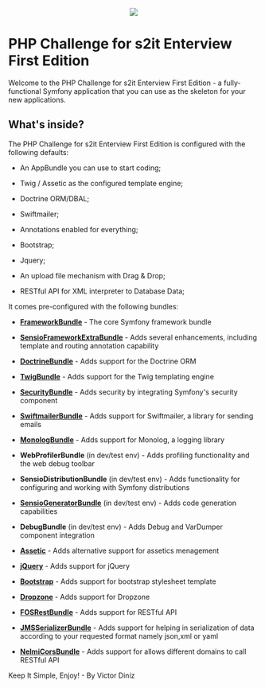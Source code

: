 <p align="center"><a href="https://github.com/v1c70rd1n1z/php_challenge/wiki" target="_blank">
    <img src="http://imgur.com/17nXmZ4.png">
</a></p>

PHP Challenge for s2it Enterview First Edition
==============================================

Welcome to the PHP Challenge for s2it Enterview First Edition - a 
fully-functional Symfony application that you can use as the skeleton for your 
new applications.

What's inside?
--------------

The PHP Challenge for s2it Enterview First Edition is configured with the 
following defaults:

  * An AppBundle you can use to start coding;

  * Twig / Assetic as the configured template engine;

  * Doctrine ORM/DBAL;

  * Swiftmailer;

  * Annotations enabled for everything;
  
  * Bootstrap;
  
  * Jquery;
  
  * An upload file mechanism with Drag & Drop;
  
  * RESTful API for XML interpreter to Database Data;

It comes pre-configured with the following bundles:

  * [**FrameworkBundle**][1] - The core Symfony framework bundle

  * [**SensioFrameworkExtraBundle**][6] - Adds several enhancements, including
    template and routing annotation capability

  * [**DoctrineBundle**][7] - Adds support for the Doctrine ORM

  * [**TwigBundle**][8] - Adds support for the Twig templating engine

  * [**SecurityBundle**][9] - Adds security by integrating Symfony's security
    component

  * [**SwiftmailerBundle**][10] - Adds support for Swiftmailer, a library for
    sending emails

  * [**MonologBundle**][11] - Adds support for Monolog, a logging library
  
  * **WebProfilerBundle** (in dev/test env) - Adds profiling functionality and
    the web debug toolbar

  * **SensioDistributionBundle** (in dev/test env) - Adds functionality for
    configuring and working with Symfony distributions

  * [**SensioGeneratorBundle**][13] (in dev/test env) - Adds code generation
    capabilities

  * **DebugBundle** (in dev/test env) - Adds Debug and VarDumper component
    integration
	
  * [**Assetic**][12] - Adds alternative support for assetics menagement
  
  * [**jQuery**][15] - Adds support for jQuery
  
  * [**Bootstrap**][15] - Adds support for bootstrap stylesheet template
  
  * [**Dropzone**][17] - Adds support for Dropzone
  
  * [**FOSRestBundle**][16] - Adds support for RESTful API
  
  * [**JMSSerializerBundle**][16] - Adds support for helping in serialization 
    of data according to your requested format namely json,xml or yaml
  
  * [**NelmiCorsBundle**][16] - Adds support for allows different domains to 
    call RESTful API
  
Keep It Simple, Enjoy! - By Victor Diniz

[1]:  https://symfony.com/doc/3.2/setup.html
[6]:  https://symfony.com/doc/current/bundles/SensioFrameworkExtraBundle/index.html
[7]:  https://symfony.com/doc/3.2/doctrine.html
[8]:  https://symfony.com/doc/3.2/templating.html
[9]:  https://symfony.com/doc/3.2/security.html
[10]: https://symfony.com/doc/3.2/email.html
[11]: https://symfony.com/doc/3.2/logging.html
[12]: https://symfony.com/doc/3.2/assetic/asset_management.html
[13]: https://symfony.com/doc/current/bundles/SensioGeneratorBundle/index.html
[14]: http://getbootstrap.com/getting-started/
[15]: https://guiaprogramador.com.br/desenvolvimento/symfonyJqueryBootstrap
[16]: https://www.cloudways.com/blog/rest-api-in-symfony-3-1/
[17]: http://www.dropzonejs.com/